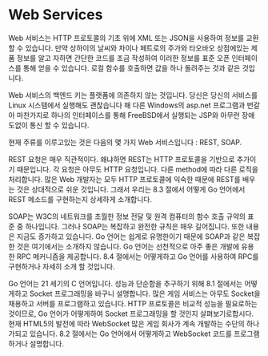 # Web Services

Web 서비스는 HTTP 프로토콜의 기초 위에 XML 또는 JSON을 사용하여 정보를 교환 할 수 있습니다. 만약 상하이의 날씨와 차이나 페트로의 주가와 타오바오 상점에있는 제품 정보를 알고 자하면 간단한 코드를 조금 작성하여 이러한 정보를 표준 오픈 인터페이스를 통해 얻을 수 있습니다. 로컬 함수를 호출하면 값을 하나 돌려주는 것과 같은 것입니다.

Web 서비스의 백엔드 키는 플랫폼에 의존하지 않는 것입니다. 당신은 당신의 서비스를 Linux 시스템에서 실행해도 괜찮습니다 해 다른 Windows의 asp.net 프로그램과 번갈아 마찬가지로 하나의 인터페이스를 통해 FreeBSD에서 실행되는 JSP와 아무런 장애도없이 통신 할 수 있습니다.

현재 주류를 이루고있는 것은 다음의 몇 가지 Web 서비스입니다 : REST, SOAP.

REST 요청은 매우 직관적이다. 왜냐하면 REST는 HTTP 프로토콜을 기반으로 추가이기 때문입니다. 각 요청은 아무도 HTTP 요청입니다. 다른 method에 따라 다른 로직을 처리합니다. 많은 Web 개발자는 모두 HTTP 프로토콜에 익숙한 때문에 REST를 배우는 것은 상대적으로 쉬운 것입니다. 그래서 우리는 8.3 절에서 어떻게 Go 언어에서 REST 메소드를 구현하는지 상세하게 소개합니다.

SOAP는 W3C의 네트워크를 초월한 정보 전달 및 원격 컴퓨터의 함수 호출 규약의 표준 중 하나입니다. 그러나 SOAP는 복잡하고 완전한 규칙은 매우 길어집니다. 또한 내용은 지금도 증가하고 있습니다. Go 언어는 쉽게로 유명한이기 때문에 SOAP과 같은 복잡한 것은 여기에서는 소개하지 않습니다. Go 언어는 선천적으로 아주 좋은 개발에 유용한 RPC 메커니즘을 제공합니다. 8.4 절에서는 어떻게하고 Go 언어를 사용하여 RPC를 구현하거나 자세히 소개 할 것입니다.

Go 언어는 21 세기의 C 언어입니다. 성능과 단순함을 추구하기 위해 8.1 절에서는 어떻게하고 Socket 프로그래밍을 바구니 설명합니다. 많은 게임 서비스는 아무도 Socket을 채용하고 서버를 프로그램하고 있습니다. HTTP 프로토콜은 비교적 성능을 필요로하는 것이므로, Go 언어가 어떻게하여 Socket 프로그래밍을 할 것인지 살펴보기로합시다. 현재 HTML5의 발전에 따라 WebSocket 많은 게임 회사가 계속 개발하는 수단의 하나가되고 있습니다. 8.2 절에서는 Go 언어에서 어떻게하고 WebSocket 코드를 프로그램하거나 설명합니다.

